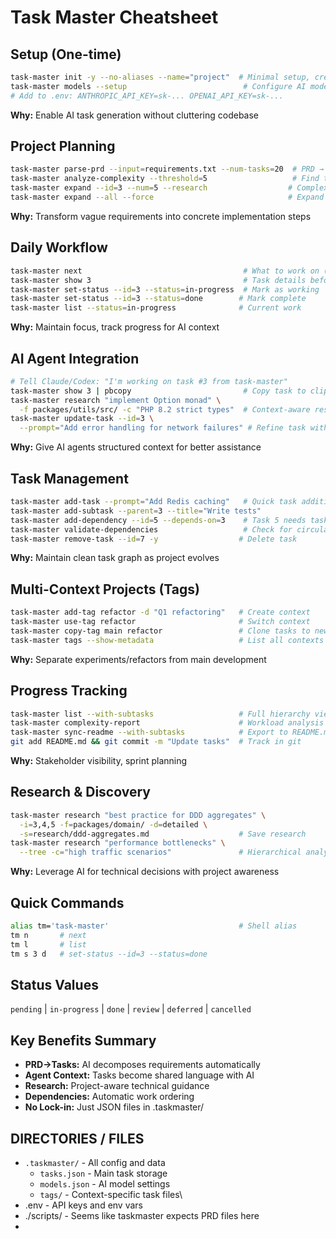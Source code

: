 # Task Master Cheatsheet

## Setup (One-time)
```bash
task-master init -y --no-aliases --name="project"  # Minimal setup, creates .taskmaster/
task-master models --setup                          # Configure AI models interactively
# Add to .env: ANTHROPIC_API_KEY=sk-... OPENAI_API_KEY=sk-...
```
**Why:** Enable AI task generation without cluttering codebase

## Project Planning
```bash
task-master parse-prd --input=requirements.txt --num-tasks=20  # PRD → actionable tasks
task-master analyze-complexity --threshold=5                   # Find tasks needing breakdown
task-master expand --id=3 --num=5 --research                  # Complex task → subtasks
task-master expand --all --force                              # Expand all pending tasks
```
**Why:** Transform vague requirements into concrete implementation steps

## Daily Workflow
```bash
task-master next                                    # What to work on (respects dependencies)
task-master show 3                                  # Task details before starting
task-master set-status --id=3 --status=in-progress  # Mark as working
task-master set-status --id=3 --status=done        # Mark complete
task-master list --status=in-progress              # Current work
```
**Why:** Maintain focus, track progress for AI context

## AI Agent Integration
```bash
# Tell Claude/Codex: "I'm working on task #3 from task-master"
task-master show 3 | pbcopy                         # Copy task to clipboard for agent
task-master research "implement Option monad" \
  -f packages/utils/src/ -c "PHP 8.2 strict types"  # Context-aware research
task-master update-task --id=3 \
  --prompt="Add error handling for network failures" # Refine task with discoveries
```
**Why:** Give AI agents structured context for better assistance

## Task Management
```bash
task-master add-task --prompt="Add Redis caching"   # Quick task addition
task-master add-subtask --parent=3 --title="Write tests"
task-master add-dependency --id=5 --depends-on=3    # Task 5 needs task 3 first
task-master validate-dependencies                   # Check for circular deps
task-master remove-task --id=7 -y                  # Delete task
```
**Why:** Maintain clean task graph as project evolves

## Multi-Context Projects (Tags)
```bash
task-master add-tag refactor -d "Q1 refactoring"   # Create context
task-master use-tag refactor                       # Switch context
task-master copy-tag main refactor                 # Clone tasks to new context
task-master tags --show-metadata                   # List all contexts
```
**Why:** Separate experiments/refactors from main development

## Progress Tracking
```bash
task-master list --with-subtasks                   # Full hierarchy view
task-master complexity-report                      # Workload analysis
task-master sync-readme --with-subtasks            # Export to README.md
git add README.md && git commit -m "Update tasks"  # Track in git
```
**Why:** Stakeholder visibility, sprint planning

## Research & Discovery
```bash
task-master research "best practice for DDD aggregates" \
  -i=3,4,5 -f=packages/domain/ -d=detailed \
  -s=research/ddd-aggregates.md                    # Save research
task-master research "performance bottlenecks" \
  --tree -c="high traffic scenarios"               # Hierarchical analysis
```
**Why:** Leverage AI for technical decisions with project awareness

## Quick Commands
```bash
alias tm='task-master'                             # Shell alias
tm n       # next
tm l       # list
tm s 3 d   # set-status --id=3 --status=done
```

## Status Values
`pending` | `in-progress` | `done` | `review` | `deferred` | `cancelled`

## Key Benefits Summary
- **PRD→Tasks:** AI decomposes requirements automatically
- **Agent Context:** Tasks become shared language with AI
- **Research:** Project-aware technical guidance
- **Dependencies:** Automatic work ordering
- **No Lock-in:** Just JSON files in .taskmaster/

## DIRECTORIES / FILES

- `.taskmaster/` - All config and data
  - `tasks.json` - Main task storage
  - `models.json` - AI model settings
  - `tags/` - Context-specific task files\
- .env - API keys and env vars
- ./scripts/ - Seems like taskmaster expects PRD files here
- 